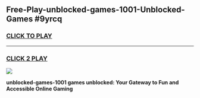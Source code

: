 
## Free-Play-unblocked-games-1001-Unblocked-Games #9yrcq
<h3>
<a href="https://news.freeplayer.one?title=unblocked-games-1001&ref=8M">CLICK TO PLAY</a></h3>
<hr>

<h3>
<a href="https://news.freeplayer.one?title=unblocked-games-1001&ref=8M">CLICK 2 PLAY</a>
  
</h3>

<a href="https://news.freeplayer.one?title=unblocked-games-1001&ref=8M"><img src="https://clearcache.store/games.png"></a>


**unblocked-games-1001 games unblocked: Your Gateway to Fun and Accessible Online Gaming**
